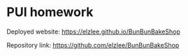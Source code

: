 # PUI homework

Deployed website: https://elzlee.github.io/BunBunBakeShop

Repository link: https://github.com/elzlee/BunBunBakeShop
